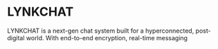 # LYNKCHAT
LYNKCHAT is a next-gen chat system built for a hyperconnected, post-digital world. With end-to-end encryption, real-time messaging
